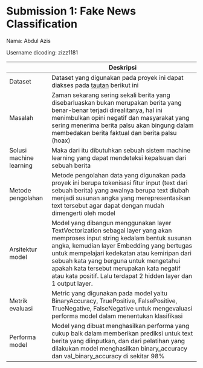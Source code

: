 # Submission 1: Fake News Classification
Nama: Abdul Azis

Username dicoding: zizz1181

| | Deskripsi |
| ----------- | ----------- |
| Dataset | Dataset yang digunakan pada proyek ini dapat diakses pada [tautan](https://www.kaggle.com/datasets/clmentbisaillon/fake-and-real-news-dataset) berikut ini|
| Masalah | Zaman sekarang sering sekali berita yang disebarluaskan bukan merupakan berita yang benar-benar terjadi direalitanya, hal ini menimbulkan opini negatif dan masyarakat yang sering menerima berita palsu akan bingung dalam membedakan berita faktual dan berita palsu (hoax) |
| Solusi machine learning | Maka dari itu dibutuhkan sebuah sistem machine learning yang dapat mendeteksi kepalsuan dari sebuah berita |
| Metode pengolahan | Metode pengolahan data yang digunakan pada proyek ini berupa tokenisasi fitur input (text dari sebuah berita) yang awalnya berupa text diubah menjadi susunan angka yang merepresentasikan text tersebut agar dapat dengan mudah dimengerti oleh model |
| Arsitektur model | Model yang dibangun menggunakan layer TextVectorization sebagai layer yang akan memproses input string kedalam bentuk susunan angka, kemudian layer Embedding yang bertugas untuk mempelajari kedekatan atau kemiripan dari sebuah kata yang berguna untuk mengetahui apakah kata tersebut merupakan kata negatif atau kata positif. Lalu terdapat 2 hidden layer dan 1 output layer. |
| Metrik evaluasi | Metric yang digunakan pada model yaitu BinaryAccuracy, TruePositive, FalsePositive, TrueNegative, FalseNegative untuk mengevaluasi performa model dalam menentukan klasifikasi|
| Performa model | Model yang dibuat menghasilkan performa yang cukup baik dalam memberikan prediksi untuk text berita yang diinputkan, dan dari pelatihan yang dilakukan model menghasilkan binary_accuracy dan val_binary_accuracy di sekitar 98% |
